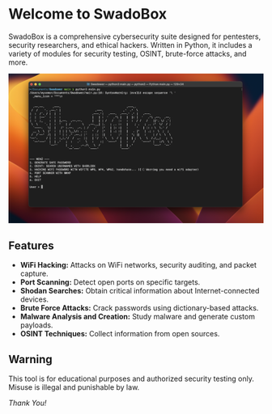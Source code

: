 # Welcome to SwadoBox

SwadoBox is a comprehensive cybersecurity suite designed for pentesters, security researchers, and ethical hackers. Written in Python, it includes a variety of modules for security testing, OSINT, brute-force attacks, and more.

![Image](image.png)

## Features

- **WiFi Hacking:** Attacks on WiFi networks, security auditing, and packet capture.
- **Port Scanning:** Detect open ports on specific targets.
- **Shodan Searches:** Obtain critical information about Internet-connected devices.
- **Brute Force Attacks:** Crack passwords using dictionary-based attacks.
- **Malware Analysis and Creation:** Study malware and generate custom payloads.
- **OSINT Techniques:** Collect information from open sources.

## Warning

This tool is for educational purposes and authorized security testing only. Misuse is illegal and punishable by law.

*Thank You!*
